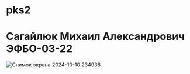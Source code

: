 # pks2
# Сагайлюк Михаил Александрович ЭФБО-03-22


![Снимок экрана 2024-10-10 234938](https://github.com/user-attachments/assets/ddcbc79e-d848-4c94-b02d-3641b03d660c)
